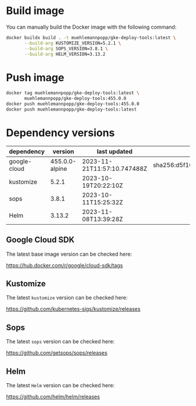 # Build image

You can manually build the Docker image with the following command:

```bash
docker buildx build . -t muehlemannpopp/gke-deploy-tools:latest \
       --build-arg KUSTOMIZE_VERSION=5.2.1 \
       --build-arg SOPS_VERSION=3.8.1 \
       --build-arg HELM_VERSION=3.13.2
```

# Push image

```bash
docker tag muehlemannpopp/gke-deploy-tools:latest \
       muehlemannpopp/gke-deploy-tools:455.0.0
docker push muehlemannpopp/gke-deploy-tools:455.0.0
docker push muehlemannpopp/gke-deploy-tools:latest
```


# Dependency versions

| dependency   | version        | last updated               | digest                                                                  |
|------------ |-------------- |-------------------------- |----------------------------------------------------------------------- |
| google-cloud | 455.0.0-alpine | 2023-11-21T11:57:10.747488Z | sha256:d5f1064aca666bfd8a947a0f6990b6155eebf1460970599f51418024fd247981 |
| kustomize    | 5.2.1 | 2023-10-19T20:22:10Z |                                                                         |
| sops         | 3.8.1          | 2023-10-11T15:25:32Z       |                                                                         |
| Helm         | 3.13.2         | 2023-11-08T13:39:28Z       |                                                                         |


## Google Cloud SDK

The latest base image version can be checked here:

<https://hub.docker.com/r/google/cloud-sdk/tags>


## Kustomize

The latest `kustomize` version can be checked here:

<https://github.com/kubernetes-sigs/kustomize/releases>


## Sops

The latest `sops` version can be checked here:

<https://github.com/getsops/sops/releases>


## Helm

The latest `Helm` version can be checked here:

<https://github.com/helm/helm/releases>
